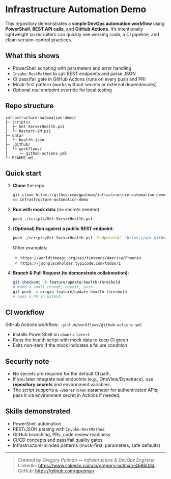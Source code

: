 # Infrastructure Automation Demo

This repository demonstrates a **simple DevOps automation workflow** using **PowerShell**, **REST API calls**, and **GitHub Actions**. It’s intentionally lightweight so recruiters can quickly see working code, a CI pipeline, and clean version-control practices.

## What this shows

- PowerShell scripting with parameters and error handling
- `Invoke-RestMethod` to call REST endpoints and parse JSON
- CI pass/fail gate in GitHub Actions (runs on every push and PR)
- Mock-first pattern (works without secrets or external dependencies)
- Optional real endpoint override for local testing

## Repo structure

```
infrastructure-automation-demo/
├─ scripts/
│  ├─ Get-ServerHealth.ps1
│  └─ Restart-VM.ps1
├─ data/
│  └─ health.json
├─ .github/
│  └─ workflows/
│     └─ github-actions.yml
└─ README.md
```

## Quick start

1. **Clone** the repo:
   ```bash
   git clone https://github.com/gputman/infrastructure-automation-demo
   cd infrastructure-automation-demo
   ```

2. **Run with mock data** (no secrets needed):
   ```bash
   pwsh ./scripts/Get-ServerHealth.ps1
   ```

3. **(Optional) Run against a public REST endpoint**:
   ```bash
   pwsh ./scripts/Get-ServerHealth.ps1 -EndpointUrl "https://api.github.com/rate_limit"
   ```
   Other examples:
   - `https://worldtimeapi.org/api/timezone/America/Phoenix`
   - `https://jsonplaceholder.typicode.com/todos/1`

4. **Branch & Pull Request (to demonstrate collaboration)**:
   ```bash
   git checkout -b feature/update-health-threshold
   # make a small change, commit, push
   git push -u origin feature/update-health-threshold
   # open a PR in GitHub
   ```

## CI workflow

GitHub Actions workflow: `.github/workflows/github-actions.yml`

- Installs PowerShell on `ubuntu-latest`
- Runs the health script with mock data to keep CI green
- Exits non-zero if the mock indicates a failure condition

## Security note

- No secrets are required for the default CI path.
- If you later integrate real endpoints (e.g., OneView/Dynatrace), use **repository secrets** and environment variables.
- The script supports a `-BearerToken` parameter for authenticated APIs; pass it via environment secret in Actions if needed.

## Skills demonstrated

- PowerShell automation
- REST/JSON parsing with `Invoke-RestMethod`
- GitHub branching, PRs, code review readiness
- CI/CD concepts and pass/fail quality gates
- Infrastructure-minded patterns (mock-first, parameters, safe defaults)

---

> *Created by Gregory Putman — Infrastructure & DevOps Engineer*  
> LinkedIn: https://www.linkedin.com/in/gregory-putman-4686034  
> GitHub:  https://github.com/gputman
